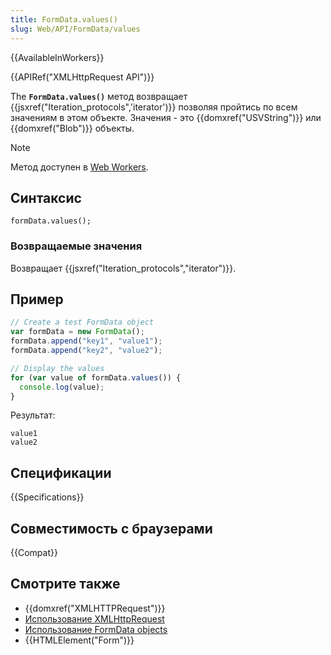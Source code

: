 ```yaml
---
title: FormData.values()
slug: Web/API/FormData/values
---
```


{{AvailableInWorkers}}

{{APIRef("XMLHttpRequest API")}}

The **`FormData.values()`** метод возвращает {{jsxref("Iteration_protocols",'iterator')}} позволяя пройтись по всем значениям в этом объекте. Значения - это {{domxref("USVString")}} или {{domxref("Blob")}} объекты.

> [!NOTE]
> Метод доступен в [Web Workers](/ru/docs/Web/API/Web_Workers_API).

## Синтаксис

```
formData.values();
```

### Возвращаемые значения

Возвращает {{jsxref("Iteration_protocols","iterator")}}.

## Пример

```js
// Create a test FormData object
var formData = new FormData();
formData.append("key1", "value1");
formData.append("key2", "value2");

// Display the values
for (var value of formData.values()) {
  console.log(value);
}
```

Результат:

```
value1
value2
```

## Спецификации

{{Specifications}}

## Совместимость с браузерами

{{Compat}}

## Смотрите также

- {{domxref("XMLHTTPRequest")}}
- [Использование XMLHttpRequest](/ru/docs/DOM/XMLHttpRequest/Using_XMLHttpRequest)
- [Использование FormData objects](/ru/docs/DOM/XMLHttpRequest/FormData/Using_FormData_Objects)
- {{HTMLElement("Form")}}
